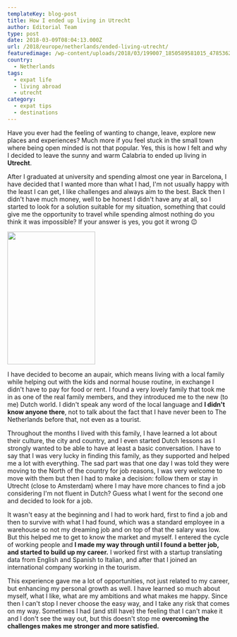 ```yaml
---
templateKey: blog-post
title: How I ended up living in Utrecht
author: Editorial Team
type: post
date: 2018-03-09T08:04:13.000Z
url: /2018/europe/netherlands/ended-living-utrecht/
featuredimage: /wp-content/uploads/2018/03/199007_1850589581015_4785362_n.jpg
country:
  - Netherlands
tags:
  - expat life
  - living abroad
  - utrecht
category:
  - expat tips
  - destinations
---
```


Have you ever had the feeling of wanting to change, leave, explore new places and experiences? Much more if you feel stuck in the small town where being open minded is not that popular. Yes, this is how I felt and why I decided to leave the sunny and warm Calabria to ended up living in **Utrecht**.

After I graduated at university and spending almost one year in Barcelona, I have decided that I wanted more than what I had, I'm not usually happy with the least I can get, I like challenges and always aim to the best. Back then I didn't have much money, well to be honest I didn't have any at all, so I started to look for a solution suitable for my situation, something that could give me the opportunity to travel while spending almost nothing  do you think it was impossible? If your answer is yes, you got it wrong 😉

<img  src="/img/uploads/2018/03/UNADJUSTEDNONRAW_thumb_1e63-199x300.jpg" alt="" width="199" height="300" srcset="/img/uploads/2018/03/UNADJUSTEDNONRAW_thumb_1e63-199x300.jpg 199w, /img/uploads/2018/03/UNADJUSTEDNONRAW_thumb_1e63.jpg 478w" sizes="(max-width: 199px) 100vw, 199px" />
  
I have decided to become an aupair, which means living with a local family while helping out with the kids and normal house routine, in exchange I didn't have to pay for food or rent. I found a very lovely family that took me in as one of the real family members, and they introduced me to the new (to me) Dutch world. I didn't speak any word of the local language and **I didn't know anyone there**, not to talk about the fact that I have never been to The Netherlands before that, not even as a tourist.

Throughout the months I lived with this family, I have learned a lot about their culture, the city and country, and I even started Dutch lessons as I strongly wanted to be able to have at least a basic conversation. I have to say that I was very lucky in finding this family, as they supported and helped me a lot with everything. The sad part was that one day I was told they were moving to the North of the country for job reasons, I was very welcome to move with them but then I had to make a decision: follow them or stay in Utrecht (close to Amsterdam) where I may have more chances to find a job considering I'm not fluent in Dutch? Guess what  I went for the second one and decided to look for a job.

It wasn't easy at the beginning and I had to work hard, first to find a job and then to survive with what I had found, which was a standard employee in a warehouse  so not my dreaming job and on top of that the salary was low. But this helped me to get to know the market and myself. I entered the cycle of working people and **I made my way through until I found a better job, and started to build up my career.** I worked first with a startup translating data from English and Spanish to Italian, and after that I joined an international company working in the tourism.

This experience gave me a lot of opportunities, not just related to my career, but enhancing my personal growth as well. I have learned so much about myself, what I like, what are my ambitions and what makes me happy. Since then I can't stop  I never choose the easy way, and I take any risk that comes on my way. Sometimes I had (and still have) the feeling that I can't make it and I don't see the way out, but this doesn't stop me   **overcoming the challenges makes me stronger and more satisfied.**
